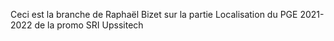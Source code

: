 Ceci est la branche de Raphaël Bizet sur la partie Localisation du PGE 2021-2022 de la promo SRI Upssitech
